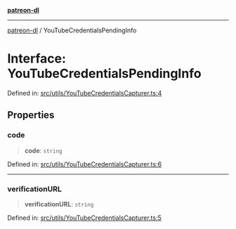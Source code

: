[**patreon-dl**](../README.md)

***

[patreon-dl](../README.md) / YouTubeCredentialsPendingInfo

# Interface: YouTubeCredentialsPendingInfo

Defined in: [src/utils/YouTubeCredentialsCapturer.ts:4](https://github.com/patrickkfkan/patreon-dl/blob/564e431e409ad640819c7b5ad600451c2bd07930/src/utils/YouTubeCredentialsCapturer.ts#L4)

## Properties

### code

> **code**: `string`

Defined in: [src/utils/YouTubeCredentialsCapturer.ts:6](https://github.com/patrickkfkan/patreon-dl/blob/564e431e409ad640819c7b5ad600451c2bd07930/src/utils/YouTubeCredentialsCapturer.ts#L6)

***

### verificationURL

> **verificationURL**: `string`

Defined in: [src/utils/YouTubeCredentialsCapturer.ts:5](https://github.com/patrickkfkan/patreon-dl/blob/564e431e409ad640819c7b5ad600451c2bd07930/src/utils/YouTubeCredentialsCapturer.ts#L5)
